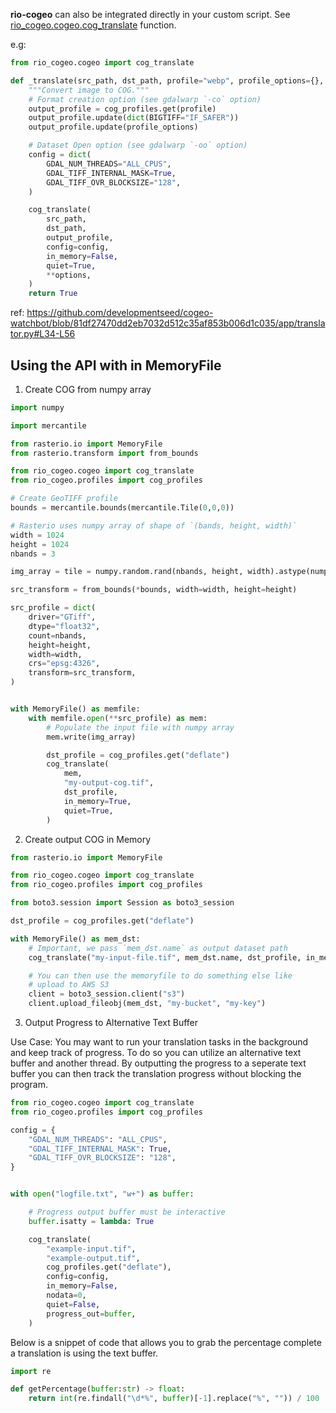 

**rio-cogeo** can also be integrated directly in your custom script. See [rio_cogeo.cogeo.cog_translate](https://github.com/cogeotiff/rio-cogeo/blob/master/rio_cogeo/cogeo.py#L53-L108) function.

e.g:

```python
from rio_cogeo.cogeo import cog_translate

def _translate(src_path, dst_path, profile="webp", profile_options={}, **options):
    """Convert image to COG."""
    # Format creation option (see gdalwarp `-co` option)
    output_profile = cog_profiles.get(profile)
    output_profile.update(dict(BIGTIFF="IF_SAFER"))
    output_profile.update(profile_options)

    # Dataset Open option (see gdalwarp `-oo` option)
    config = dict(
        GDAL_NUM_THREADS="ALL_CPUS",
        GDAL_TIFF_INTERNAL_MASK=True,
        GDAL_TIFF_OVR_BLOCKSIZE="128",
    )

    cog_translate(
        src_path,
        dst_path,
        output_profile,
        config=config,
        in_memory=False,
        quiet=True,
        **options,
    )
    return True
```
ref: https://github.com/developmentseed/cogeo-watchbot/blob/81df27470dd2eb7032d512c35af853b006d1c035/app/translator.py#L34-L56


## Using the API with in MemoryFile

1. Create COG from numpy array
```python
import numpy

import mercantile

from rasterio.io import MemoryFile
from rasterio.transform import from_bounds

from rio_cogeo.cogeo import cog_translate
from rio_cogeo.profiles import cog_profiles

# Create GeoTIFF profile
bounds = mercantile.bounds(mercantile.Tile(0,0,0))

# Rasterio uses numpy array of shape of `(bands, height, width)`
width = 1024
height = 1024
nbands = 3

img_array = tile = numpy.random.rand(nbands, height, width).astype(numpy.float32)

src_transform = from_bounds(*bounds, width=width, height=height)

src_profile = dict(
    driver="GTiff",
    dtype="float32",
    count=nbands,
    height=height,
    width=width,
    crs="epsg:4326",
    transform=src_transform,
)


with MemoryFile() as memfile:
    with memfile.open(**src_profile) as mem:
        # Populate the input file with numpy array
        mem.write(img_array)

        dst_profile = cog_profiles.get("deflate")
        cog_translate(
            mem,
            "my-output-cog.tif",
            dst_profile,
            in_memory=True,
            quiet=True,
        )
```
2. Create output COG in Memory

```python
from rasterio.io import MemoryFile

from rio_cogeo.cogeo import cog_translate
from rio_cogeo.profiles import cog_profiles

from boto3.session import Session as boto3_session

dst_profile = cog_profiles.get("deflate")

with MemoryFile() as mem_dst:
    # Important, we pass `mem_dst.name` as output dataset path
    cog_translate("my-input-file.tif", mem_dst.name, dst_profile, in_memory=True)

    # You can then use the memoryfile to do something else like
    # upload to AWS S3
    client = boto3_session.client("s3")
    client.upload_fileobj(mem_dst, "my-bucket", "my-key")
```

3. Output Progress to Alternative Text Buffer

Use Case: You may want to run your translation tasks in the background and keep
track of progress. To do so you can utilize an alternative text buffer and another
thread. By outputting the progress to a seperate text buffer you can then track
the translation progress without blocking the program.
```python
from rio_cogeo.cogeo import cog_translate
from rio_cogeo.profiles import cog_profiles

config = {
    "GDAL_NUM_THREADS": "ALL_CPUS",
    "GDAL_TIFF_INTERNAL_MASK": True,
    "GDAL_TIFF_OVR_BLOCKSIZE": "128",
}


with open("logfile.txt", "w+") as buffer:

    # Progress output buffer must be interactive
    buffer.isatty = lambda: True

    cog_translate(
        "example-input.tif",
        "example-output.tif",
        cog_profiles.get("deflate"),
        config=config,
        in_memory=False,
        nodata=0,
        quiet=False,
        progress_out=buffer,
    )
```

Below is a snippet of code that allows you to grab the percentage complete a
translation is using the text buffer.

```python
import re

def getPercentage(buffer:str) -> float:
    return int(re.findall("\d*%", buffer)[-1].replace("%", "")) / 100
```

